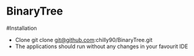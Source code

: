 BinaryTree
==========

#Installation

-	Clone  git clone git@github.com:chilly90/BinaryTree.git
-	The applications should run without any changes in your favourit IDE

